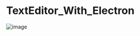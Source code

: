 # TextEditor_With_Electron








![image](https://user-images.githubusercontent.com/74311184/121735593-959b6500-cb0b-11eb-9b7e-6d37c3d9b9b9.png)
